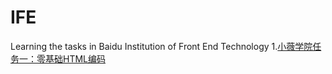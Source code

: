 # IFE
Learning the tasks in Baidu Institution of Front End Technology
1.[小薇学院任务一：零基础HTML编码](http://ife.baidu.com/course/detail/id/90)
